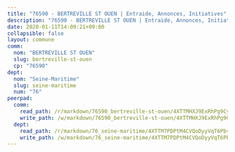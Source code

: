 ```yaml
---
title: "76590 - BERTREVILLE ST OUEN | Entraide, Annonces, Initiatives"
description: "76590 - BERTREVILLE ST OUEN | Entraide, Annonces, Initiatives"
date: 2020-01-11T14:09:21+09:00
collapsible: false
layout: commune
comm:
  nom: "BERTREVILLE ST OUEN"
  slug: bertreville-st-ouen
  cp: "76590"
dept:
  nom: "Seine-Maritime"
  slug: seine-maritime
  num: "76"
peerpad:
  comm:
    read_path: /r/markdown/76590_bertreville-st-ouen/4XTTMHXJ9ExRhPg9Cyt24JmT36pSWSumuxT8DMkc13L6gYJ6Q
    write_path: /w/markdown/76590_bertreville-st-ouen/4XTTMHXJ9ExRhPg9Cyt24JmT36pSWSumuxT8DMkc13L6gYJ6Q-K3TgTgL2LjnZXRuDknvsrqqXa5rAmJeSWtULfwPBooviUS9D96ZS1jTFkx9Vrjq4Z5QLqsutSxtv3z8rULupq9MdCQeQur5XVbw3Cb794jbmebFgyaxjHwArQFV5LqBCVbQWTWc4
  dept:
    read_path: /r/markdown/76_seine-maritime/4XTTM7PDPtM4CVQoDyyVqT6Pbvj1SVtndpXJdTDsc7xwdMTdt
    write_path: /w/markdown/76_seine-maritime/4XTTM7PDPtM4CVQoDyyVqT6Pbvj1SVtndpXJdTDsc7xwdMTdt-K3TgUmo7Qwp8ZQz8qKFjC8WCY27ypEpX2c8BXeSV9rrPY1zRZn2SrYwkBXF8VnHkcepiXsccFfKHYuT2JNgSMXxLRaUGRu6o5B3BB15nZxEho97cTz3yC4eRTX4hZM1hcyAZrn8r
---
```


